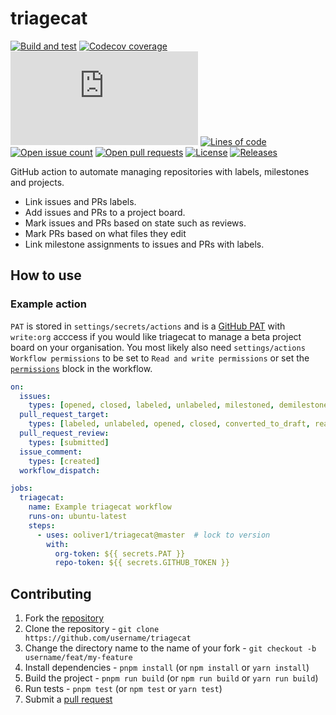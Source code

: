 # triagecat

[![Build and test](https://custom-icon-badges.herokuapp.com/github/workflow/status/ooliver1/triagecat/Build%20and%20test?logo=codescan-checkmark&logoColor=white)](https://github.com/ooliver1/triagecat/actions/workflows/build.yml "Build workflow")
[![Codecov coverage](https://custom-icon-badges.herokuapp.com/codecov/c/github/ooliver1/triagecat?logo=file-diff&logoColor=white)](https://app.codecov.io/gh/ooliver1/triagecat "Codecov coverage")
[![Distribution file size](https://custom-icon-badges.herokuapp.com/github/size/ooliver1/triagecat/dist/index.js?logo=file-code&logoColor=white)](https://github.com/ooliver1/triagecat/blob/master/dist/index.js "DIstribution file")
[![Lines of code](https://custom-icon-badges.herokuapp.com/tokei/lines/github/ooliver1/triagecat?logo=quote&logoColor=white)](https://github.com/ooliver1/triagecat "Repository")
[![Open issue count](https://custom-icon-badges.herokuapp.com/github/issues-raw/ooliver1/triagecat?logo=issue-opened&logoColor=white)](https://github.com/ooliver1/triagecat/issues "Open github issues")
[![Open pull requests](https://custom-icon-badges.herokuapp.com/github/issues-pr-raw/ooliver1/triagecat?logo=git-pull-request&logoColor=white)](https://github.com/ooliver1/triagecat/pulls "Open github pull requests")
[![License](https://custom-icon-badges.herokuapp.com/github/license/ooliver1/triagecat?logo=file-badge&logoColor=white)](https://github.com/ooliver1/triagecat/blob/master/LICENSE "License file")
[![Releases](https://custom-icon-badges.herokuapp.com/github/v/release/ooliver1/triagecat?display_name=tag&include_prereleases&sort=semver&logo=commit&logoColor=white)](https://github.com/ooliver1/triagecat/releases "Triagecat releases")

GitHub action to automate managing repositories with labels, milestones and projects.

- Link issues and PRs labels.
- Add issues and PRs to a project board.
- Mark issues and PRs based on state such as reviews.
- Mark PRs based on what files they edit
- Link milestone assignments to issues and PRs with labels.

## How to use

### Example action

`PAT` is stored in `settings/secrets/actions` and is a [GitHub PAT](https://docs.github.com/en/authentication/keeping-your-account-and-data-secure/creating-a-personal-access-token) with `write:org` acccess if you would like triagecat to manage a beta project board on your organisation.
You most likely also need `settings/actions` `Workflow permissions` to be set to `Read and write permissions` or set the [`permissions`](https://docs.github.com/en/actions/using-workflows/workflow-syntax-for-github-actions#permissions) block in the workflow.

```yaml
on:
  issues:
    types: [opened, closed, labeled, unlabeled, milestoned, demilestoned]
  pull_request_target:
    types: [labeled, unlabeled, opened, closed, converted_to_draft, ready_for_review]
  pull_request_review:
    types: [submitted]
  issue_comment:
    types: [created]
  workflow_dispatch:

jobs:
  triagecat:
    name: Example triagecat workflow
    runs-on: ubuntu-latest
    steps:
      - uses: ooliver1/triagecat@master  # lock to version
        with:
          org-token: ${{ secrets.PAT }}
          repo-token: ${{ secrets.GITHUB_TOKEN }}
```

## Contributing

1. Fork the [repository](https://github.com/ooliver1/triagecat/fork)
2. Clone the repository - `git clone https://github.com/username/triagecat`
3. Change the directory name to the name of your fork - `git checkout -b username/feat/my-feature`
4. Install dependencies - `pnpm install` (or `npm install` or `yarn install`)
5. Build the project - `pnpm run build` (or `npm run build` or `yarn run build`)
6. Run tests - `pnpm test` (or `npm test` or `yarn test`)
7. Submit a [pull request](https://github.com/ooliver1/triagecat/compare)
